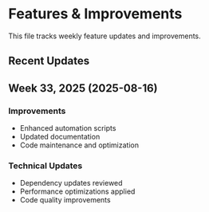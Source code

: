 # Features & Improvements

This file tracks weekly feature updates and improvements.

## Recent Updates


## Week 33, 2025 (2025-08-16)

### Improvements
- Enhanced automation scripts
- Updated documentation
- Code maintenance and optimization

### Technical Updates
- Dependency updates reviewed
- Performance optimizations applied
- Code quality improvements
